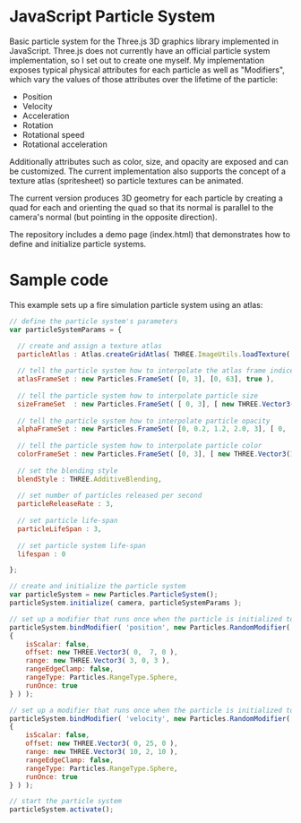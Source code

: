# JavaScript Particle System

Basic particle system for the Three.js 3D graphics library implemented in JavaScript. Three.js does not currently have an official particle system implementation, so I set out to create one myself. My implementation exposes typical physical attributes for each particle as well as "Modifiers", which vary the values of those attributes over the lifetime of the particle: 

  - Position
  - Velocity
  - Acceleration
  - Rotation
  - Rotational speed
  - Rotational acceleration
        
Additionally attributes such as color, size, and opacity are exposed and can be customized. The current implementation also supports the concept of a texture atlas (spritesheet) so particle textures can be animated.

The current version produces 3D geometry for each particle by creating a quad for each and orienting the quad so that its normal is parallel to the camera's normal (but pointing in the opposite direction).

The repository includes a demo page (index.html) that demonstrates how to define and initialize particle systems.


# Sample code

This example sets up a fire simulation particle system using an atlas:

```javascript
// define the particle system's parameters
var particleSystemParams = {

  // create and assign a texture atlas
  particleAtlas : Atlas.createGridAtlas( THREE.ImageUtils.loadTexture( 'images/fireloop3.jpg' ), 0.0, 1.0, 1.0, 0.0, 8.0, 8.0, false, true ),
  
  // tell the particle system how to interpolate the atlas frame indices
  atlasFrameSet : new Particles.FrameSet( [0, 3], [0, 63], true ),
  
  // tell the particle system how to interpolate particle size
  sizeFrameSet  : new Particles.FrameSet( [ 0, 3], [ new THREE.Vector3( 20, 25 ), new THREE.Vector3( 20, 25 ) ], false ),
  
  // tell the particle system how to interpolate particle opacity
  alphaFrameSet : new Particles.FrameSet( [0, 0.2, 1.2, 2.0, 3], [ 0, .3, 1, 1, 0], true),
  
  // tell the particle system how to interpolate particle color
  colorFrameSet : new Particles.FrameSet( [0, 3], [ new THREE.Vector3(1.4, 1.4, 1.4), new THREE.Vector3(1.4, 1.4, 1.4) ], false ),
  
  // set the blending style
  blendStyle : THREE.AdditiveBlending,  
  
  // set number of particles released per second
  particleReleaseRate : 3,
  
  // set particle life-span
  particleLifeSpan : 3,		
  
  // set particle system life-span
  lifespan : 0

};

// create and initialize the particle system
var particleSystem = new Particles.ParticleSystem();
particleSystem.initialize( camera, particleSystemParams );

// set up a modifier that runs once when the particle is initialized to randomize the initial position
particleSystem.bindModifier( 'position', new Particles.RandomModifier( 
{ 
	isScalar: false, 
	offset: new THREE.Vector3( 0,  7, 0 ), 
	range: new THREE.Vector3( 3, 0, 3 ), 
	rangeEdgeClamp: false, 
	rangeType: Particles.RangeType.Sphere, 
	runOnce: true
} ) );

// set up a modifier that runs once when the particle is initialized to randomize the initial velocity
particleSystem.bindModifier( 'velocity', new Particles.RandomModifier( 
{ 
	isScalar: false, 
	offset: new THREE.Vector3( 0, 25, 0 ), 
	range: new THREE.Vector3( 10, 2, 10 ), 
	rangeEdgeClamp: false, 
	rangeType: Particles.RangeType.Sphere, 
	runOnce: true
} ) );

// start the particle system
particleSystem.activate();
```
